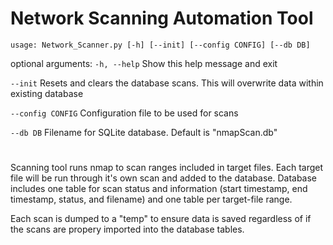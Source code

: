 # Network Scanning Automation Tool

    usage: Network_Scanner.py [-h] [--init] [--config CONFIG] [--db DB]

optional arguments:
 `-h, --help`
  Show this help message and exit
    
`--init`
Resets and clears the database scans. This will overwrite data within existing database

`--config CONFIG` 
Configuration file to be used for scans   

`--db DB`
Filename for SQLite database. Default is "nmapScan.db"

#

Scanning tool runs nmap to scan ranges included in target files. Each target file will be run through it's own scan and added to the database. Database includes one table for scan status and information (start timestamp, end timestamp, status, and filename) and one table per target-file range.

Each scan is dumped to a "temp" to ensure data is saved regardless of if the scans are propery imported into the database tables.

#